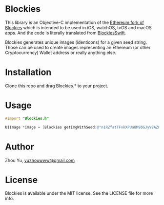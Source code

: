 # Blockies

This library is an Objective-C implementation of the [Ethereum fork of Blockies](https://github.com/ethereum/blockies) which is intended to be used in iOS, watchOS, tvOS and macOS apps. And the code is literally translated from [BlockiesSwift](https://github.com/Boilertalk/BlockiesSwift).

Blockies generates unique images (identicons) for a given seed string. Those can be used to create images representing an Ethereum (or other Cryptocurrency) Wallet address or really anything else.

# Installation

Clone this repo and drag Blockies.* to your project.

# Usage

```objective-c
#import "Blockies.h"

UIImage *image = [Blockies getImgWithSeed:@"n1RZfatTFvkXPUa8M9bGJyV8AZmjLQZQzrt"];
```

# Author

Zhou Yu, yuzhouwww@gmail.com

# License

Blockies is available under the MIT license. See the LICENSE file for more info.
